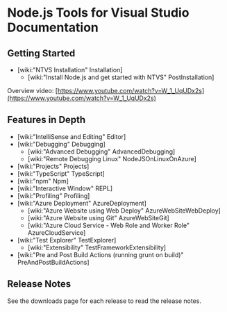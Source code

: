 Node.js Tools for Visual Studio Documentation
=============================================

Getting Started
---------------

* [wiki:"NTVS Installation" Installation]
	* [wiki:"Install Node.js and get started with NTVS" PostInstallation]

Overview video: [https://www.youtube.com/watch?v=W_1_UqUDx2s](https://www.youtube.com/watch?v=W_1_UqUDx2s)

Features in Depth
-----------------

* [wiki:"IntelliSense and Editing" Editor]
* [wiki:"Debugging" Debugging]
	* [wiki:"Advanced Debugging" AdvancedDebugging]
	* [wiki:"Remote Debugging Linux" NodeJSOnLinuxOnAzure]
* [wiki:"Projects" Projects]
* [wiki:"TypeScript" TypeScript]
* [wiki:"npm" Npm]
* [wiki:"Interactive Window" REPL]
* [wiki:"Profiling" Profiling]
* [wiki:"Azure Deployment" AzureDeployment]
	* [wiki:"Azure Website using Web Deploy" AzureWebSiteWebDeploy]
	* [wiki:"Azure Website using Git" AzureWebSiteGit]
	* [wiki:"Azure Cloud Service - Web Role and Worker Role" AzureCloudService]
* [wiki:"Test Explorer" TestExplorer]
	* [wiki:"Extensibility" TestFrameworkExtensibility]
* [wiki:"Pre and Post Build Actions (running grunt on build)" PreAndPostBuildActions]

Release Notes
-------------

See the downloads page for each release to read the release notes.

